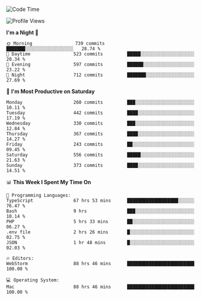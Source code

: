 <!--START_SECTION:waka-->
![Code Time](http://img.shields.io/badge/Code%20Time-1%2C629%20hrs%2030%20mins-blue)

![Profile Views](http://img.shields.io/badge/Profile%20Views-0-blue)

**I'm a Night 🦉** 

```text
🌞 Morning                739 commits         ███████░░░░░░░░░░░░░░░░░░   28.74 % 
🌆 Daytime                523 commits         █████░░░░░░░░░░░░░░░░░░░░   20.34 % 
🌃 Evening                597 commits         ██████░░░░░░░░░░░░░░░░░░░   23.22 % 
🌙 Night                  712 commits         ███████░░░░░░░░░░░░░░░░░░   27.69 % 
```
📅 **I'm Most Productive on Saturday** 

```text
Monday                   260 commits         ███░░░░░░░░░░░░░░░░░░░░░░   10.11 % 
Tuesday                  442 commits         ████░░░░░░░░░░░░░░░░░░░░░   17.19 % 
Wednesday                330 commits         ███░░░░░░░░░░░░░░░░░░░░░░   12.84 % 
Thursday                 367 commits         ████░░░░░░░░░░░░░░░░░░░░░   14.27 % 
Friday                   243 commits         ██░░░░░░░░░░░░░░░░░░░░░░░   09.45 % 
Saturday                 556 commits         █████░░░░░░░░░░░░░░░░░░░░   21.63 % 
Sunday                   373 commits         ████░░░░░░░░░░░░░░░░░░░░░   14.51 % 
```


📊 **This Week I Spent My Time On** 

```text
💬 Programming Languages: 
TypeScript               67 hrs 53 mins      ███████████████████░░░░░░   76.47 % 
Bash                     9 hrs               ███░░░░░░░░░░░░░░░░░░░░░░   10.14 % 
PHP                      5 hrs 33 mins       ██░░░░░░░░░░░░░░░░░░░░░░░   06.27 % 
.env file                2 hrs 26 mins       █░░░░░░░░░░░░░░░░░░░░░░░░   02.75 % 
JSON                     1 hr 48 mins        █░░░░░░░░░░░░░░░░░░░░░░░░   02.03 % 

🔥 Editors: 
WebStorm                 88 hrs 46 mins      █████████████████████████   100.00 % 

💻 Operating System: 
Mac                      88 hrs 46 mins      █████████████████████████   100.00 % 
```


<!--END_SECTION:waka-->
